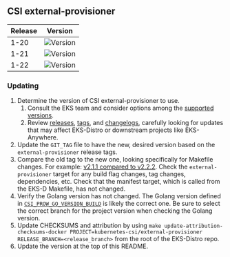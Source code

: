 ## CSI external-provisioner

| Release | Version                                                      |
|---------|--------------------------------------------------------------|
| 1-20    | ![Version](https://img.shields.io/badge/version-v3.2.1-blue) |
| 1-21    | ![Version](https://img.shields.io/badge/version-v3.2.1-blue) |
| 1-22    | ![Version](https://img.shields.io/badge/version-v3.2.1-blue) |


### Updating

1. Determine the version of CSI external-provisioner to use.
   1. Consult the EKS team and consider options among the 
      [supported versions](https://kubernetes-csi.github.io/docs/external-provisioner.html#supported-versions). 
   2. Review [releases](https://github.com/kubernetes-csi/external-provisioner/releases),
      [tags](https://github.com/kubernetes-csi/external-provisioner/tags),
      and [changelogs](https://github.com/kubernetes-csi/external-provisioner/tree/master/CHANGELOG),
      carefully looking for updates that may affect EKS-Distro or downstream 
      projects like EKS-Anywhere.
2. Update the `GIT_TAG` file to have the new, desired version based on the 
   `external-provisioner` release tags.
3. Compare the old tag to the new one, looking specifically for Makefile changes.
   For example:
   [v2.1.1 compared to v2.2.2](https://github.com/kubernetes-csi/external-provisioner/compare/v2.1.1...v2.2.2).
   Check the `external-provisioner` target for any build flag changes, tag 
   changes, dependencies, etc. Check that the manifest target, which is called
   from the EKS-D Makefile, has not changed.
4. Verify the Golang version has not changed. The Golang version defined in
   [`CSI_PROW_GO_VERSION_BUILD`](https://github.com/kubernetes-csi/external-provisioner/blob/v3.1.1/release-tools/prow.sh#L89)
   is likely the correct one. Be sure to select the correct branch for the
   project version when checking the Golang version.
5. Update CHECKSUMS and attribution by using
   `make update-attribution-checksums-docker PROJECT=kubernetes-csi/external-provisioner RELEASE_BRANCH=<release_branch>` 
   from the root of the EKS-Distro repo.
6. Update the version at the top of this README.
